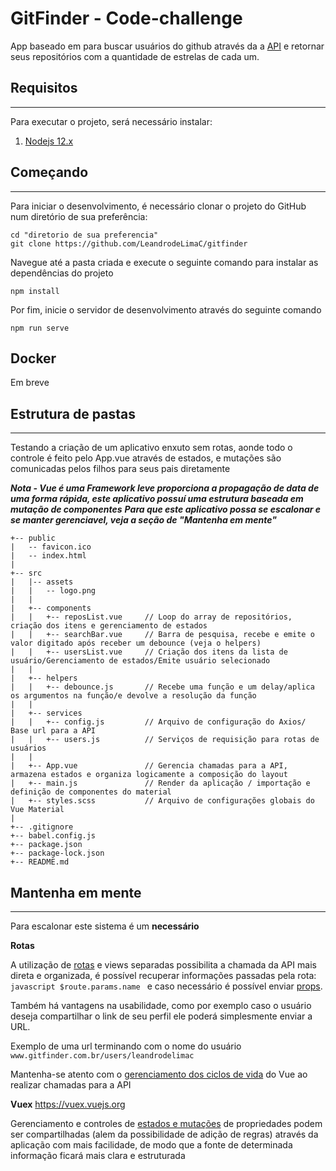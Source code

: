 # GitFinder  - Code-challenge

[logo]: https://github.com/LeandrodeLimaC/gitfinder/blob/master/src/assets/logo.png "GitFinder"

App baseado em  para buscar usuários do github através da a [API](developer.github.com/v3/) e retornar  seus repositórios com a quantidade de estrelas de cada um.

## Requisitos
---
Para executar o projeto, será necessário instalar:

1. [Nodejs 12.x](https://nodejs.org/en/)


## Começando
---
Para iniciar o desenvolvimento, é necessário clonar o projeto do GitHub num diretório de sua preferência:

```shell
cd "diretorio de sua preferencia"
git clone https://github.com/LeandrodeLimaC/gitfinder
```
Navegue até a pasta criada e execute o seguinte comando para instalar as dependências do projeto
```
npm install
```

Por fim, inicie o servidor de desenvolvimento através do seguinte comando
```
npm run serve
```

## Docker

Em breve

## Estrutura de pastas
---

Testando a criação de um aplicativo enxuto sem rotas, aonde todo o controle é feito pelo App.vue através de estados, e mutações são comunicadas pelos filhos para seus pais 
diretamente 

***Nota - Vue é uma Framework leve proporciona a propagação de data de uma forma rápida, este aplicativo possuí uma estrutura baseada em mutação de componentes*** 
***Para que este aplicativo possa se escalonar e se manter gerenciavel, veja a seção de "Mantenha em mente"*** 

```
+-- public
|   -- favicon.ico              
|   -- index.html               
|
+-- src
|   |-- assets
|   |   -- logo.png             
|   |
|   +-- components
|   |   +-- reposList.vue     // Loop do array de repositórios, criação dos itens e gerenciamento de estados 
|   |   +-- searchBar.vue     // Barra de pesquisa, recebe e emite o valor digitado após receber um debounce (veja o helpers) 
|   |   +-- usersList.vue     // Criação dos itens da lista de usuário/Gerenciamento de estados/Emite usuário selecionado
|   |
|   +-- helpers
|   |   +-- debounce.js       // Recebe uma função e um delay/aplica os argumentos na função/e devolve a resolução da função 
|   |
|   +-- services
|   |   +-- config.js         // Arquivo de configuração do Axios/ Base url para a API
|   |   +-- users.js          // Serviços de requisição para rotas de usuários
|   |
|   +-- App.vue               // Gerencia chamadas para a API, armazena estados e organiza logicamente a composição do layout
|   +-- main.js               // Render da aplicação / importação e definição de componentes do material
|   +-- styles.scss           // Arquivo de configurações globais do Vue Material
|
+-- .gitignore
+-- babel.config.js
+-- package.json
+-- package-lock.json
+-- README.md
```

## Mantenha em mente
---
Para escalonar este sistema é um **necessário**

**Rotas** 

A utilização de [rotas](https://router.vuejs.org/guide/essentials/dynamic-matching.html "Explicação sobre Rotas") e views separadas possibilita a chamada da API mais direta e organizada, é possível recuperar informações passadas pela rota: ```javascript $route.params.name ``` e caso necessário é possível enviar [props](https://router.vuejs.org/guide/essentials/passing-props.html "Enviando props com routes").

Também há vantagens na usabilidade, como por exemplo caso o usuário deseja compartilhar o link de seu perfil ele poderá simplesmente enviar a URL.

Exemplo de uma url terminando com o nome do usuário ```www.gitfinder.com.br/users/leandrodelimac```

Mantenha-se atento com o [gerenciamento dos ciclos de vida](https://br.vuejs.org/v2/guide/instance.html#Diagrama-do-Ciclo-de-Vida) do Vue ao realizar chamadas para a API


**Vuex** <https://vuex.vuejs.org>

Gerenciamento e controles de [estados e mutações](https://vuex.vuejs.org/guide/mutations.html "Mutações no Vuex") de propriedades podem ser compartilhadas (alem da possibilidade de adição de regras) através da aplicação com mais facilidade, de modo que a fonte de determinada informação ficará mais clara e estruturada

